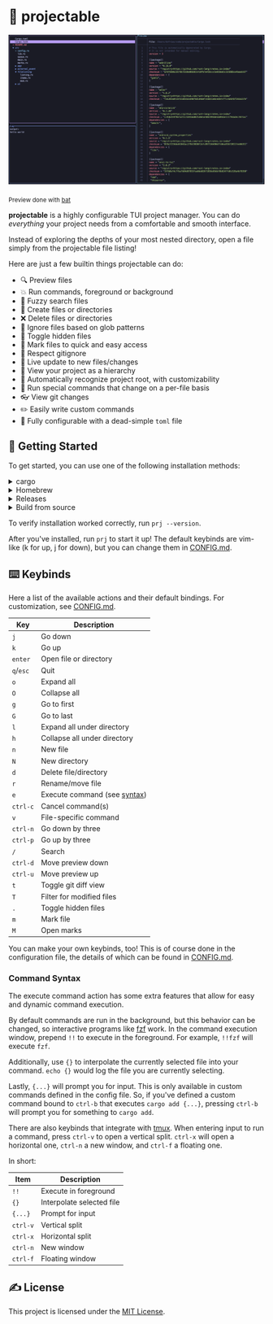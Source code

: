 # 💫 projectable

![screenshot](./extras/screenshot.png)

<p><sub>Preview done with <a href="https://github.com/sharkdp/bat">bat</a></sub></p>

**projectable** is a highly configurable TUI project manager. You can do _everything_
your project needs from a comfortable and smooth interface.

Instead of exploring the depths of your most nested directory, open a file simply
from the projectable file listing!

Here are just a few builtin things projectable can do:

- 🔍 Preview files
- 💥 Run commands, foreground or background
- 👀 Fuzzy search files
- 📁 Create files or directories
- ❌ Delete files or directories
- 🙈 Ignore files based on glob patterns
- 🔳 Toggle hidden files
- 🎯 Mark files to quick and easy access
- 🙉 Respect gitignore
- 🔔 Live update to new files/changes
- 🌲 View your project as a hierarchy
- 🔦 Automatically recognize project root, with customizability
- 💼 Run special commands that change on a per-file basis
- 👓 View git changes
- ✏️ Easily write custom commands
- 📖 Fully configurable with a dead-simple `toml` file

## 🚀 Getting Started

To get started, you can use one of the following installation methods:

<details>
  <summary>cargo</summary>

```bash
$ cargo install projectable
```

</details>

<details>
  <summary>Homebrew</summary>

```bash
$ cargo install dzfrias/formulae/projectable
```

</details>

<details>
  <summary>Releases</summary>

Go to the releases page, and binaries for every major platform should be there.

</details>

<details>
  <summary>Build from source</summary>

Requires [Rust](https://github.com/rust-lang/rust) to be installed on your
computer.

```bash
$ git clone https://github.com/dzfrias/projectable
$ cd projectable
$ cargo build --release
$ ./target/release/prj
```

</details>

To verify installation worked correctly, run `prj --version`.

After you've installed, run `prj` to start it up! The default keybinds are
vim-like (k for up, j for down), but you can change them in
[CONFIG.md](./extras/CONFIG.md).

## ⌨️ Keybinds

Here a list of the available actions and their default bindings. For
customization, see [CONFIG.md](./extras/CONFIG.md).

| Key       | Description                                     |
| --------- | ----------------------------------------------- |
| `j`       | Go down                                         |
| `k`       | Go up                                           |
| `enter`   | Open file or directory                          |
| `q`/`esc` | Quit                                            |
| `o`       | Expand all                                      |
| `O`       | Collapse all                                    |
| `g`       | Go to first                                     |
| `G`       | Go to last                                      |
| `l`       | Expand all under directory                      |
| `h`       | Collapse all under directory                    |
| `n`       | New file                                        |
| `N`       | New directory                                   |
| `d`       | Delete file/directory                           |
| `r`       | Rename/move file                                |
| `e`       | Execute command (see [syntax](#command-syntax)) |
| `ctrl-c`  | Cancel command(s)                               |
| `v`       | File-specific command                           |
| `ctrl-n`  | Go down by three                                |
| `ctrl-p`  | Go up by three                                  |
| `/`       | Search                                          |
| `ctrl-d`  | Move preview down                               |
| `ctrl-u`  | Move preview up                                 |
| `t`       | Toggle git diff view                            |
| `T`       | Filter for modified files                       |
| `.`       | Toggle hidden files                             |
| `m`       | Mark file                                       |
| `M`       | Open marks                                      |

You can make your own keybinds, too! This is of course done in the configuration
file, the details of which can be found in [CONFIG.md](./extras/CONFIG.md).

### Command Syntax

The execute command action has some extra features that allow for easy and
dynamic command execution.

By default commands are run in the background, but this behavior can be changed,
so interactive programs like [fzf](https://github.com/junegunn/fzf) work. In the
command execution window, prepend `!!` to execute in the foreground. For example,
`!!fzf` will execute `fzf`.

Additionally, use `{}` to interpolate the currently selected file into your
command. `echo {}` would log the file you are currently selecting.

Lastly, `{...}` will prompt you for input. This is only available in custom
commands defined in the config file. So, if you've defined a custom command
bound to `ctrl-b` that executes `cargo add {...}`, pressing `ctrl-b` will prompt
you for something to `cargo add`.

There are also keybinds that integrate with [tmux](https://github.com/tmux/tmux).
When entering input to run a command, press `ctrl-v` to open a vertical split.
`ctrl-x` will open a horizontal one, `ctrl-n` a new window, and `ctrl-f` a
floating one.

In short:

| Item     | Description               |
| -------- | ------------------------- |
| `!!`     | Execute in foreground     |
| `{}`     | Interpolate selected file |
| `{...}`  | Prompt for input          |
| `ctrl-v` | Vertical split            |
| `ctrl-x` | Horizontal split          |
| `ctrl-n` | New window                |
| `ctrl-f` | Floating window           |

## ✍️ License

This project is licensed under the [MIT License](./LICENSE).
